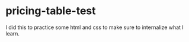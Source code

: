 # pricing-table-test
I did this to practice some html and css to make sure to internalize what I learn.
